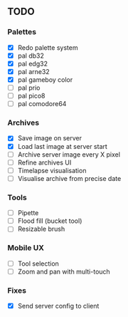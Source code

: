 ## TODO

### Palettes
- [x] Redo palette system
- [x] pal db32
- [x] pal edg32
- [x] pal arne32
- [x] pal gameboy color
- [ ] pal prio
- [ ] pal pico8
- [ ] pal comodore64

### Archives
- [x] Save image on server
- [x] Load last image at server start
- [ ] Archive server image every X pixel
- [ ] Refine archives UI
- [ ] Timelapse visualisation
- [ ] Visualise archive from precise date

### Tools
- [ ] Pipette
- [ ] Flood fill (bucket tool)
- [ ] Resizable brush

### Mobile UX
- [ ] Tool selection
- [ ] Zoom and pan with multi-touch

### Fixes
- [x] Send server config to client